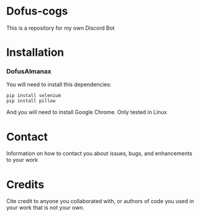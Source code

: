 # Dofus-cogs
This is a repository for my own Discord Bot

# Installation
### DofusAlmanax
You will need to install this dependencies:
```
pip install selenium
pip install pillow
```
And you will need to install Google Chrome.
Only tested in Linux

# Contact
Information on how to contact you about issues, bugs, and enhancements to your work

# Credits
Cite credit to anyone you collaborated with, or authors of code you used in your work that is not your own.
